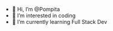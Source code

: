 - 👋 Hi, I’m @Pompita
- 👀 I’m interested in coding
- 🌱 I’m currently learning Full Stack Dev


<!---
Pompita-KL/Pompita-KL is a ✨ special ✨ repository because its `README.md` (this file) appears on your GitHub profile.
You can click the Preview link to take a look at your changes.
--->
